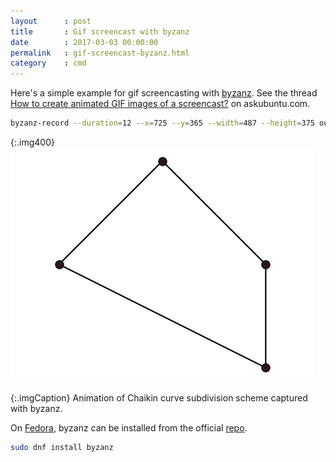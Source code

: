 ```yaml
---
layout      : post
title       : Gif screencast with byzanz
date        : 2017-03-03 00:00:00
permalink   : gif-screencast-byzanz.html
category    : cmd
---
```

Here's a simple example for gif screencasting with [byzanz](https://github.com/GNOME/byzanz).
See the thread
[How to create animated GIF images of a screencast?](http://askubuntu.com/a/123515/181265)
on askubuntu.com.

```bash
byzanz-record --duration=12 --x=725 --y=365 --width=487 --height=375 out.gif
```

{:.img400}
![Chaikin animation captured with byzanz](/assets/geo-num-2016/chaikin-animation.gif)

{:.imgCaption}
Animation of Chaikin curve subdivision scheme captured with byzanz.

On [Fedora](https://fedoraproject.org/wiki/ScreenCasting#Byzanz), byzanz can be installed from the official [repo](https://apps.fedoraproject.org/packages/byzanz).

```bash
sudo dnf install byzanz
```
